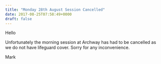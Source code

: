 ```yaml
---
title: "Monday 28th August Session Cancelled"
date: 2017-08-25T07:58:49+0000
draft: false
---
```

Hello

Unfortunately the morning session at Archway has had to be cancelled as we do not have lifeguard cover. Sorry for any inconvenience.

Mark

